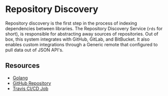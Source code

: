 # Repository Discovery

Repository discovery is the first step in the process of indexing dependencies between libraries.
The Repository Discovery Service (`rds` for short), is responsible for abstracting away sources of repositories.
Out of box, this system integrates with GitHub, GitLab, and BitBucket.
It also enables custom integrations through a Generic remote that configured to pull data out of JSON API's.

## Resources

* [Golang](https://golang.org/)
* [GitHub Repository](https://github.com/deps-cloud/rds)
* [Travis CI/CD Job](https://travis-ci.com/deps-cloud/rds)
